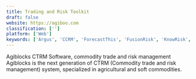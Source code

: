 ```yaml
---
title: Trading and Risk Toolkit
draft: false 
website: https://agiboo.com
classification: ['']
platform: ['Web']
keywords: ['Argus', 'CCRM', 'ForecastThis', 'FusionRisk', 'KnowRisk', 'Pocket', 'Reval', 'Style', 'Trintech']
---
```

Agiblocks CTRM Software, commodity trade and risk management Agiblocks is the next generation of CTRM (Commodity trade and risk management) system, specialized in agricultural and soft commodities.